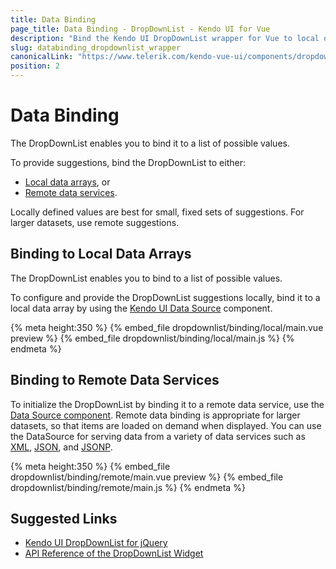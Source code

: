 ```yaml
---
title: Data Binding
page_title: Data Binding - DropDownList - Kendo UI for Vue
description: "Bind the Kendo UI DropDownList wrapper for Vue to local data arrays or remote data services."
slug: databinding_dropdownlist_wrapper
canonicalLink: "https://www.telerik.com/kendo-vue-ui/components/dropdowns/dropdownlist/binding/"
position: 2
---
```


<div><WrapperBanner link="/kendo-vue-ui/components/dropdowns/dropdownlist/binding"></WrapperBanner></div>

# Data Binding

The DropDownList enables you to bind it to a list of possible values.

To provide suggestions, bind the DropDownList to either:
* [Local data arrays](#toc-binding-to-local-data-arrays), or
* [Remote data services](#toc-binding-to-remote-data-services).

Locally defined values are best for small, fixed sets of suggestions. For larger datasets, use remote suggestions.

## Binding to Local Data Arrays

The DropDownList enables you to bind to a list of possible values.

To configure and provide the DropDownList suggestions locally, bind it to a local data array by using the [Kendo UI Data Source](https://docs.telerik.com/kendo-ui/framework/datasource/overview) component.

{% meta height:350 %}
{% embed_file dropdownlist/binding/local/main.vue preview %}
{% embed_file dropdownlist/binding/local/main.js %}
{% endmeta %}

## Binding to Remote Data Services

To initialize the DropDownList by binding it to a remote data service, use the [Data Source component](https://docs.telerik.com/kendo-ui/framework/datasource/overview). Remote data binding is appropriate for larger datasets, so that items are loaded on demand when displayed. You can use the DataSource for serving data from a variety of data services such as [XML](https://en.wikipedia.org/wiki/XML), [JSON](https://en.wikipedia.org/wiki/JSON), and [JSONP](https://en.wikipedia.org/wiki/JSONP).

{% meta height:350 %}
{% embed_file dropdownlist/binding/remote/main.vue preview %}
{% embed_file dropdownlist/binding/remote/main.js %}
{% endmeta %}

## Suggested Links

* [Kendo UI DropDownList for jQuery](https://docs.telerik.com/kendo-ui/controls/editors/dropdownlist/overview)
* [API Reference of the DropDownList Widget](https://docs.telerik.com/kendo-ui/api/javascript/ui/dropdownlist)
